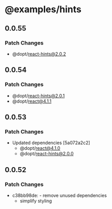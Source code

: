 # @examples/hints

## 0.0.55

### Patch Changes

- @dopt/react-hints@2.0.2

## 0.0.54

### Patch Changes

- @dopt/react-hints@2.0.1
- @dopt/react@4.1.1

## 0.0.53

### Patch Changes

- Updated dependencies [5a072a2c2]
  - @dopt/react@4.1.0
  - @dopt/react-hints@2.0.0

## 0.0.52

### Patch Changes

- c38bb98de: - remove unused dependencies
  - simplify styling
